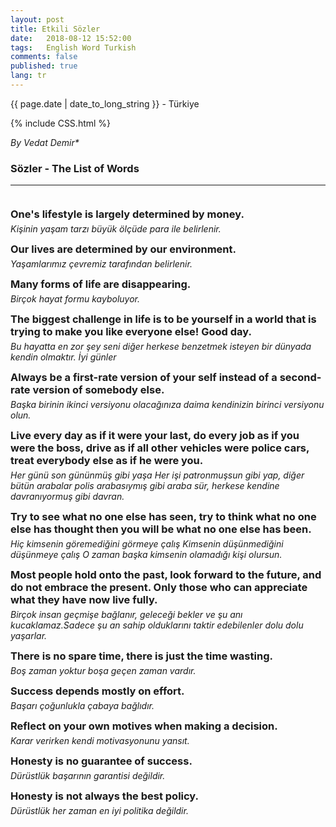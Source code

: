 ```yaml
---
layout: post
title: Etkili Sözler 
date:   2018-08-12 15:52:00
tags:   English Word Turkish
comments: false
published: true
lang: tr
---
```



<p class="meta">{{ page.date | date_to_long_string }} - Türkiye</p>

{% include CSS.html %}

_By Vedat Demir*_

### Sözler - The List of Words
***
<br>
<div style="clear:both"></div>

<style>
#choose-year-down:hover, #choose-year-up:hover {
	cursor: pointer;
}
</style>

<div style="clear:both"></div>

<div class="by_year">
		<h3 style="margin: 5px 0 5px 0; padding: 0;"><a>One's lifestyle is largely determined by money.</a></h3>
<h6 style="margin: 0 0 5px 0; padding: 0;"><a>Kişinin yaşam tarzı büyük ölçüde para ile belirlenir.</a></h6>
<p><i class="fas fa-award fa-1x" style="color:gray;"></i></p>
</div>
<div class="by_year">
		<h3 style="margin: 5px 0 5px 0; padding: 0;"><i class="fas fa-award fa-1x" style="color:gray;"></i><a>Our lives are determined by our environment.</a></h3>
<h6 style="margin: 0 0 5px 0; padding: 0;"><a>Yaşamlarımız çevremiz tarafından belirlenir.</a></h6>
<p><i class="fas fa-award fa-1x" style="color:gray;"></i></p>
</div>
<div class="by_year">
		<h3 style="margin: 5px 0 5px 0; padding: 0;"><a>Many forms of life are disappearing.</a></h3>
<h6 style="margin: 0 0 5px 0; padding: 0;"><a>Birçok hayat formu kayboluyor.</a></h6>
<p><i class="fas fa-award fa-1x" style="color:gray;"></i></p>
</div>
<div class="by_year">
		<h3 style="margin: 5px 0 5px 0; padding: 0;"><a>The biggest challenge in life is to be yourself in a world that is trying to make you like everyone else! Good day.</a></h3>
<h6 style="margin: 0 0 5px 0; padding: 0;"><a>Bu hayatta en zor şey seni diğer herkese benzetmek isteyen bir dünyada kendin olmaktır. İyi günler</a></h6>
<p><i class="fas fa-award fa-1x" style="color:gray;"></i></p>
<div class="by_year">
		<h3 style="margin: 5px 0 5px 0; padding: 0;"><a>Always be a first-rate version of your self instead of a second-rate version of somebody else.</a></h3>
<h6 style="margin: 0 0 5px 0; padding: 0;"><a>Başka birinin ikinci versiyonu olacağınıza daima kendinizin birinci versiyonu olun.</a></h6>
<p><i class="fas fa-award fa-1x" style="color:gray;"></i></p>
<div class="by_year">
		<h3 style="margin: 5px 0 5px 0; padding: 0;"><a>Live every day as if it were your last, do every job as if you were the boss, drive as if all other vehicles were police cars, treat everybody else as if he were you.</a></h3>
<h6 style="margin: 0 0 5px 0; padding: 0;"><a>Her günü son gününmüş gibi yaşa Her işi patronmuşsun gibi yap, diğer bütün arabalar polis arabasıymış gibi araba sür, herkese kendine davranıyormuş gibi davran.</a></h6>
<p><i class="fas fa-award fa-1x" style="color:gray;"></i></p>
</div>
<div class="by_year">
		<h3 style="margin: 5px 0 5px 0; padding: 0;"><a>Try to see what no one else has seen, try to think what no one else has thought then you will be what no one else has been.</a></h3>
<h6 style="margin: 0 0 5px 0; padding: 0;"><a>Hiç kimsenin göremediğini görmeye çalış Kimsenin düşünmediğini düşünmeye çalış O zaman başka kimsenin olamadığı kişi olursun.</a></h6>
<p><i class="fas fa-award fa-1x" style="color:gray;"></i></p>
</div>

<div class="by_year">
		<h3 style="margin: 5px 0 5px 0; padding: 0;"><a>Most people hold onto the past, look forward to the future, and do not embrace the present. Only those who can appreciate what they have now live fully.</a></h3>
<h6 style="margin: 0 0 5px 0; padding: 0;"><a>Birçok insan geçmişe bağlanır, geleceği bekler ve şu anı kucaklamaz.Sadece şu an sahip olduklarını taktir edebilenler dolu dolu yaşarlar.</a></h6>
<p><i class="fas fa-award fa-1x" style="color:gray;"></i></p>
</div>

<div class="by_year">
		<h3 style="margin: 5px 0 5px 0; padding: 0;"><a>There is no spare time, there is just the time wasting.</a></h3>
<h6 style="margin: 0 0 5px 0; padding: 0;"><a>Boş zaman yoktur boşa geçen zaman vardır.</a></h6>
<p><i class="fas fa-award fa-1x" style="color:gray;"></i></p>
</div>

<div class="by_year">
		<h3 style="margin: 5px 0 5px 0; padding: 0;"><a>Success depends mostly on effort.</a></h3>
<h6 style="margin: 0 0 5px 0; padding: 0;"><a>Başarı çoğunlukla çabaya bağlıdır.</a></h6>
<p><i class="fas fa-award fa-1x" style="color:gray;"></i></p>
</div>

<div class="by_year">
		<h3 style="margin: 5px 0 5px 0; padding: 0;"><a>Reflect on your own motives when making a decision.</a></h3>
<h6 style="margin: 0 0 5px 0; padding: 0;"><a>Karar verirken kendi motivasyonunu yansıt.</a></h6>
<p><i class="fas fa-award fa-1x" style="color:gray;"></i></p>
</div>

<div class="by_year">
		<h3 style="margin: 5px 0 5px 0; padding: 0;"><a>Honesty is no guarantee of success.</a></h3>
<h6 style="margin: 0 0 5px 0; padding: 0;"><a>Dürüstlük başarının garantisi değildir.</a></h6>
<p><i class="fas fa-award fa-1x" style="color:gray;"></i></p>
</div>

<div class="by_year">
		<h3 style="margin: 5px 0 5px 0; padding: 0;"><a>Honesty is not always the best policy.</a></h3>
<h6 style="margin: 0 0 5px 0; padding: 0;"><a>Dürüstlük her zaman en iyi politika değildir.</a></h6>
<p><i class="fas fa-award fa-1x" style="color:gray;"></i></p>
</div>

